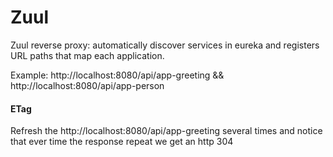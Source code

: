 # Zuul
Zuul reverse proxy: automatically discover services in eureka and registers URL paths that map each application.

Example: http://localhost:8080/api/app-greeting && http://localhost:8080/api/app-person

#### ETag
Refresh the http://localhost:8080/api/app-greeting several times and notice that ever time the response repeat we get an http 304

 

